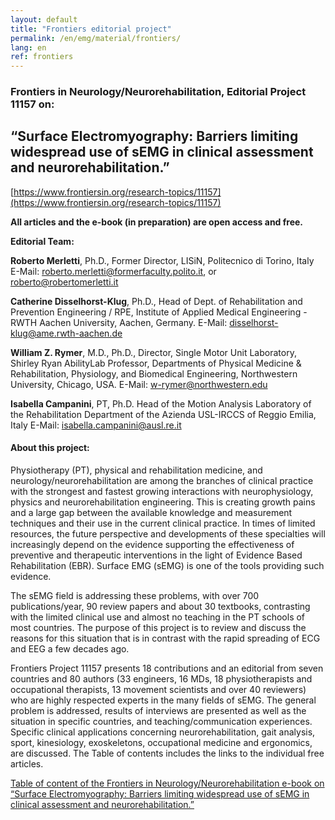 ```yaml
---
layout: default
title: "Frontiers editorial project"
permalink: /en/emg/material/frontiers/
lang: en
ref: frontiers
---
```


### Frontiers in Neurology/Neurorehabilitation, Editorial Project 11157 on: 

## “Surface Electromyography: Barriers limiting widespread use of sEMG in clinical assessment and neurorehabilitation.”  

[https://www.frontiersin.org/research-topics/11157](https://www.frontiersin.org/research-topics/11157)

**All articles and the e-book (in preparation) are open access and free.**

**Editorial Team:**

**Roberto Merletti**, Ph.D., Former Director, LISiN, Politecnico di Torino, Italy 
E-Mail: roberto.merletti@formerfaculty.polito.it, or roberto@robertomerletti.it

**Catherine Disselhorst-Klug**, Ph.D., Head of Dept. of Rehabilitation and Prevention Engineering / RPE, Institute of Applied Medical Engineering - RWTH Aachen University, Aachen, Germany. E-Mail: disselhorst-klug@ame.rwth-aachen.de

**William Z. Rymer**, M.D., Ph.D., Director, Single Motor Unit Laboratory, Shirley Ryan AbilityLab Professor, Departments of Physical Medicine & Rehabilitation, Physiology, and Biomedical Engineering, Northwestern University, Chicago, USA. 
E-Mail: w-rymer@northwestern.edu

**Isabella Campanini**, PT, Ph.D. Head of the Motion Analysis Laboratory of the Rehabilitation Department of the Azienda USL-IRCCS of Reggio Emilia, Italy 
E-Mail: isabella.campanini@ausl.re.it

#### About this project:

Physiotherapy (PT), physical and rehabilitation medicine, and neurology/neurorehabilitation are among the branches of clinical practice with the strongest and fastest growing interactions with neurophysiology, physics and neurorehabilitation engineering. This is creating growth pains and a large gap between the available knowledge and measurement techniques and their use in the current clinical practice. In times of limited resources, the future perspective and developments of these specialties will increasingly depend on the evidence supporting the effectiveness of preventive and therapeutic interventions in the light of Evidence Based Rehabilitation (EBR). Surface EMG (sEMG) is one of the tools providing such evidence.

The sEMG field is addressing these problems, with over 700 publications/year, 90 review papers and about 30 textbooks, contrasting with the limited clinical use and almost no teaching in the PT schools of most countries. The purpose of this project is to review and discuss the reasons for this situation that is in contrast with the rapid spreading of ECG and EEG a few decades ago.

Frontiers Project 11157 presents 18 contributions and an editorial from  seven countries and 80 authors (33 engineers, 16 MDs, 18 physiotherapists and occupational therapists, 13 movement scientists and over 40 reviewers) who are highly respected experts in the many fields of sEMG. The general problem is addressed, results of interviews are presented as well as the situation in specific countries, and teaching/communication experiences. Specific clinical applications concerning neurorehabilitation, gait analysis, sport, kinesiology, exoskeletons, occupational medicine and ergonomics, are discussed. The Table of contents includes the links to the individual free articles.

[Table of content of the Frontiers in Neurology/Neurorehabilitation e-book on “Surface Electromyography: Barriers limiting widespread use of sEMG in clinical assessment and neurorehabilitation.”](/assets/pdfs/frontiers_ebook_toc.pdf)
